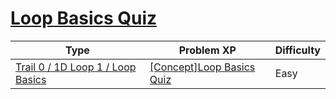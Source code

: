 # [Loop Basics Quiz](https://www.codetree.ai/trails/complete/curated-cards/nl-pre-loop-basics)

|Type|Problem XP|Difficulty|
|---|---|---|
|[Trail 0 / 1D Loop 1 / Loop Basics](https://www.codetree.ai/trail-info/codetree-101/)|[[Concept]Loop Basics Quiz](https://www.codetree.ai/trails/complete/curated-cards/nl-pre-loop-basics/)|Easy|

